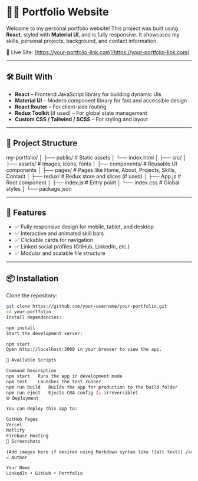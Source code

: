 # 🧑‍💻 Portfolio Website

Welcome to my personal portfolio website! This project was built using **React**, styled with **Material UI**, and is fully responsive. It showcases my skills, personal projects, background, and contact information.

🔗 Live Site: [https://your-portfolio-link.com](https://your-portfolio-link.com)

---

## 🛠️ Built With

- **React** – Frontend JavaScript library for building dynamic UIs
- **Material UI** – Modern component library for fast and accessible design
- **React Router** – For client-side routing
- **Redux Toolkit** (if used) – For global state management
- **Custom CSS / Tailwind / SCSS** – For styling and layout

---

## 📁 Project Structure

my-portfolio/
│
├── public/ # Static assets
│ └── index.html
│
├── src/
│ ├── assets/ # Images, icons, fonts
│ ├── components/ # Reusable UI components
│ ├── pages/ # Pages like Home, About, Projects, Skills, Contact
│ ├── redux/ # Redux store and slices (if used)
│ ├── App.js # Root component
│ ├── index.js # Entry point
│ └── index.css # Global styles
│
└── package.json


---

## 🚀 Features

- ✅ Fully responsive design for mobile, tablet, and desktop
- ✅ Interactive and animated skill bars
- ✅ Clickable cards for navigation
- ✅ Linked social profiles (GitHub, LinkedIn, etc.)
- ✅ Modular and scalable file structure

---

## 📦 Installation

Clone the repository:

```bash
git clone https://github.com/your-username/your-portfolio.git
cd your-portfolio
Install dependencies:

npm install
Start the development server:

npm start
Open http://localhost:3000 in your browser to view the app.

🧪 Available Scripts

Command	Description
npm start	Runs the app in development mode
npm test	Launches the test runner
npm run build	Builds the app for production to the build folder
npm run eject	Ejects CRA config (⚠️ irreversible)
🌐 Deployment

You can deploy this app to:

GitHub Pages
Vercel
Netlify
Firebase Hosting
📸 Screenshots

(Add images here if desired using Markdown syntax like ![alt text](./screenshots/home.png))
✍️ Author

Your Name
LinkedIn • GitHub • Portfolio
